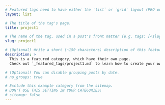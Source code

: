```yaml
---
# Featured tags need to have either the `list` or `grid` layout (PRO only).
layout: list

# The title of the tag's page.
title: project1

# The name of the tag, used in a post's front matter (e.g. tags: [<slug>]).
slug: project1

# (Optional) Write a short (~150 characters) description of this featured tag.
description: >
  This is a featured category, which have their own page.
  Check out `_featured_tags/project1.md` to learn how to create your own.

# (Optional) You can disable grouping posts by date.
# no_groups: true

# Exclude this example category from the sitemap.
# DON'T USE THIS SETTING IN YOUR CATEGORIES!
# sitemap: false
---
```

